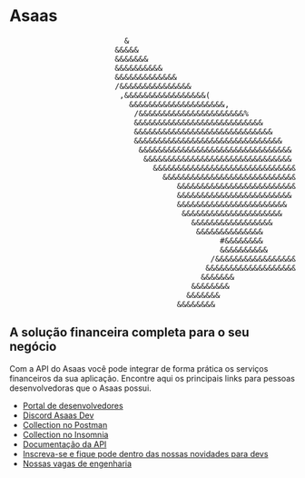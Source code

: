 # Asaas

<pre>
                        &                                                                         &  
                      &&&&&                                                                     &&&&&
                      &&&&&&&                                                                 &&&&&&&
                      &&&&&&&&&&                                                           &&&&&&&&&&
                      &&&&&&&&&&&&&                                                     &&&&&&&&&&&&&
                      /&&&&&&&&&&&&&&&                                               &&&&&&&&&&&&&&& 
                       ,&&&&&&&&&&&&&&&&&(                                       &&&&&&&&&&&&&&&&&&  
                         &&&&&&&&&&&&&&&&&&&&,                               &&&&&&&&&&&&&&&&&&&&&   
                          /&&&&&&&&&&&&&&&&&&&&&&%                       %&&&&&&&&&&&&&&&&&&&&&&     
                          &&&&&&&&&&&&&&&&&&&&&&&&&&&                 &&&&&&&&&&&&&&&&&&&&&&&&&&&    
                          &&&&&&&&&&&&&&&&&&&&&&&&&&&&&            &&&&&&&&&&&&&&&&&&&&&&&&&&&&&&    
                          &&&&&&&&&&&&&&&&&&&&&&&&&&&&&&&         &&&&&&&&&&&&&&&&&&&&&&&&&&&&&&&    
                           &&&&&&&&&&&&&&&&&&&&&&&&&&&&&&&&     &&&&&&&&&&&&&&&&&&&&&&&&&&&&&&&&     
                            &&&&&&&&&&&&&&&&&&&&&&&&&&&&&&&    &&&&&&&&&&&&&&&&&&&&&&&&&&&&&&&&      
                              &&&&&&&&&&&&&&&&&&&&&&&&&&&&&&   &&&&&&&&&&&&&&&&&&&&&&&&&&&&&&        
                                &&&&&&&&&&&&&&&&&&&&&&&&&&&&   &&&&&&&&&&&&&&&&&&&&&&&&&&&&          
                                   &&&&&&&&&&&&&&&&&&&&&&&&&   &&&&&&&&&&&&&&&&&&&&&&&&&             
                                   &&&&&&&&&&&&&&&&&&&&&&&&     &&&&&&&&&&&&&&&&&&&&&&&&             
                                   &&&&&&&&&&&&&&&&&&&&&&&       &&&&&&&&&&&&&&&&&&&&&&&             
                                    &&&&&&&&&&&&&&&&&&&&&         &&&&&&&&&&&&&&&&&&&&&              
                                      &&&&&&&&&&&&&&&&&            &&&&&&&&&&&&&&&&&&                
                                       &&&&&&&&&&&&&&               &&&&&&&&&&&&&/                  
                                            #&&&&&&&&                 &&&&&&&&/                      
                                            &&&&&&&&&&               &&&&&&&&&&                      
                                          /&&&&&&&&&&&&&&&&&&&&&&&&&&&&&&&&&&&&&,                    
                                         &&&&&&&&&&&&&&&&&&&&&&&&&&&&&&&&&&&&&&&&&                   
                                        &&&&&&&                             &&&&&&&                  
                                      &&&&&&&&                               &&&&&&&&                
                                     &&&&&&&                                   &&&&&&&               
                                   &&&&&&&&                                     &&&&&&&&             
</pre>


## A solução financeira completa para o seu negócio

Com a API do Asaas você pode integrar de forma prática os serviços financeiros da sua aplicação. Encontre aqui os principais links para pessoas desenvolvedoras que o Asaas possui.

- [Portal de desenvolvedores](https://asaas.com/developers)
- [Discord Asaas Dev](https://discord.gg/hAJaUQr2VU)
- [Collection no Postman](https://god.gw.postman.com/run-collection/18837025-34183c23-2b1e-4cf1-a3c5-db62dae4dd69?action=collection%2Ffork&collection-url=entityId%3D18837025-34183c23-2b1e-4cf1-a3c5-db62dae4dd69%26entityType%3Dcollection%26workspaceId%3D1d640920-b245-4f6d-87f8-a0dccda2f7f3)
- [Collection no Insomnia](https://insomnia.rest/run/?label=API%20Asaas%20v3&uri=https%3A%2F%2Fraw.githubusercontent.com%2Fasaasdev%2Finsomnia-collection%2Fmaster%2FAsaasInsomniaCollection.json)
- [Documentação da API](https://asaasv3.docs.apiary.io/)
- [Inscreva-se e fique pode dentro das nossas novidades para devs](https://materiais.asaas.com/developers)
- [Nossas vagas de engenharia](https://asaas.gupy.io/)
